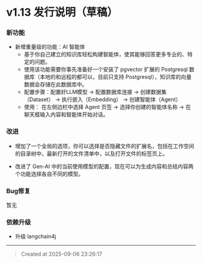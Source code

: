 # v1.13 发行说明（草稿）

### 新功能

* 新增重量级的功能：AI 智能体
	* 基于你自己建立的知识库轻松构建智能体，使其能够回答更多专业的、特定的问题。
	* 使用该功能需要你事先准备好一个安装了 pgvector 扩展的 Postgresql 数据库（本地的和远程的都可以，目前只支持 Postgresql），知识库的向量数据会存储在此数据库中。
	* 配置步骤：配置好LLM模型 -> 配置数据库连接 -> 创建数据集（Dataset） -> 执行嵌入（Embedding） -> 创建智能体（Agent）
	* 使用： 在左侧边栏中选择 Agent 页签 -> 选择你创建的智能体名称 -> 在聊天框输入内容和智能体开始对话。

### 改进

* 增加了一个全局的选项，你可以选择是否隐藏文件的扩展名，包括在工作空间的目录树中，最新打开的文件清单中，以及打开文件的标签页上。

* 改进了 Gen-AI 中的当前使用模型的配置，现在可以为生成内容和总结内容两个功能选择各自不同的模型。


### Bug修复

暂无

### 依赖升级

* 升级 langchain4j 

---
> Created at 2025-09-06 23:26:17
